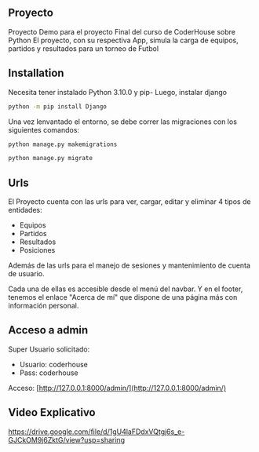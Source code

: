 ## Proyecto
Proyecto Demo para el proyecto Final del curso de CoderHouse sobre Python
El proyecto, con su respectiva App, simula la carga de equipos, partidos y resultados para un torneo de Futbol

## Installation
Necesita tener instalado Python 3.10.0 y pip-
Luego, instalar django
```bash
python -m pip install Django
```

Una vez lenvantado el entorno, se debe correr las migraciones con los siguientes comandos:
```bash
python manage.py makemigrations
```
```bash
python manage.py migrate
```

## Urls

El Proyecto cuenta con las urls para ver, cargar, editar y eliminar 4 tipos de entidades:

- Equipos
- Partidos
- Resultados
- Posiciones

Además de las urls para el manejo de sesiones y mantenimiento de cuenta de usuario.

Cada una de ellas es accesible desde el menú del navbar. Y en el footer, tenemos el enlace "Acerca de mí" que dispone de una página más con información personal.

## Acceso a admin

Super Usuario solicitado:
- Usuario: coderhouse
- Pass: coderhouse

Acceso: [http://127.0.0.1:8000/admin/](http://127.0.0.1:8000/admin/)

## Video Explicativo
https://drive.google.com/file/d/1gU4laFDdxVQtgj6s_e-GJCkOM9j6ZktG/view?usp=sharing
